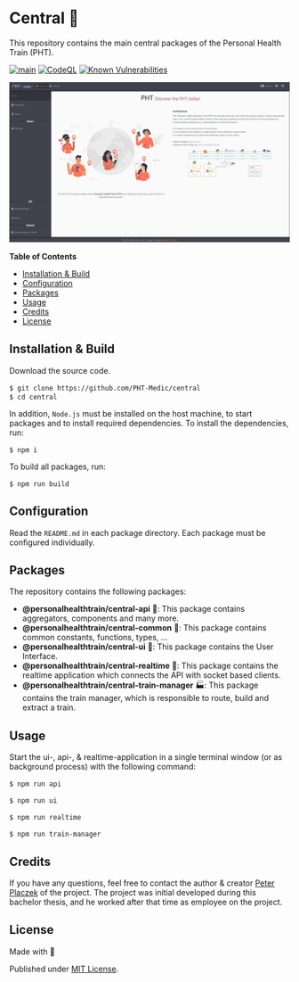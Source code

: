 # Central 🐋
This repository contains the main central packages of the Personal Health Train (PHT).

[![main](https://github.com/PHT-Medic/central/actions/workflows/main.yml/badge.svg)](https://github.com/PHT-Medic/central/actions/workflows/main.yml)
[![CodeQL](https://github.com/PHT-Medic/central/actions/workflows/codeql.yml/badge.svg)](https://github.com/PHT-Medic/central/actions/workflows/codeql.yml)
[![Known Vulnerabilities](https://snyk.io/test/github/PHT-Medic/central/badge.svg)](https://snyk.io/test/github/PHT-Medic/central)

![](assets/ui.jpg)

**Table of Contents**

- [Installation & Build](#installation--build)
- [Configuration](#configuration)
- [Packages](#packages)
- [Usage](#usage)
- [Credits](#credits)
- [License](#license)

## Installation & Build
Download the source code.

```shell
$ git clone https://github.com/PHT-Medic/central
$ cd central
```

In addition, `Node.js` must be installed on the host machine, to start packages and to install required dependencies.
To install the dependencies, run:

```shell
$ npm i
```

To build all packages, run:

```shell
$ npm run build
```

## Configuration
Read the `README.md` in each package directory. Each package must be configured individually.

## Packages

The repository contains the following packages:

- **@personalhealthtrain/central-api** 🌴: This package contains aggregators, components and many more.
- **@personalhealthtrain/central-common** 🧱: This package contains common constants, functions, types, ...
- **@personalhealthtrain/central-ui** 🧸: This package contains the User Interface.
- **@personalhealthtrain/central-realtime** 🚄: This package contains the realtime application which connects the API with socket based clients.
- **@personalhealthtrain/central-train-manager** 🏭: This package contains the train manager, which is responsible to route, build and extract a train.

## Usage
Start the ui-, api-, & realtime-application in a single terminal window (or as background process) with the following command:
```shell
$ npm run api
```

```shell
$ npm run ui
```

```shell
$ npm run realtime
```

```shell
$ npm run train-manager
```

## Credits
If you have any questions, feel free to contact the author & creator [Peter Placzek](https://github.com/tada5hi)  of the project.
The project was initial developed during this bachelor thesis, and he worked after that time as employee
on the project.

## License

Made with 💚

Published under [MIT License](./LICENSE).
